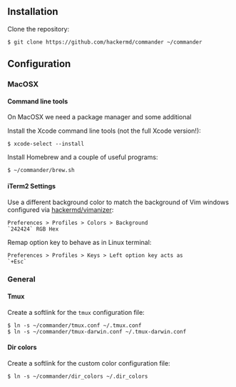 ## Installation

Clone the repository:

    $ git clone https://github.com/hackermd/commander ~/commander

## Configuration

### MacOSX

#### Command line tools

On MacOSX we need a package manager and some additional 

Install the Xcode command line tools (not the full Xcode version!):

    $ xcode-select --install

Install Homebrew and a couple of useful programs:

    $ ~/commander/brew.sh

#### iTerm2 Settings

Use a different background color to match the background of Vim windows configured via [hackermd/vimanizer](https://github.com/hackermd/vimanizer):

    Preferences > Profiles > Colors > Background
    `242424` RGB Hex

Remap option key to behave as in Linux terminal:

    Preferences > Profiles > Keys > Left option key acts as
    `+Esc`

### General

#### Tmux

Create a softlink for the `tmux` configuration file:

    $ ln -s ~/commander/tmux.conf ~/.tmux.conf
    $ ln -s ~/commander/tmux-darwin.conf ~/.tmux-darwin.conf

#### Dir colors

Create a softlink for the custom color configuration file:

    $ ln -s ~/commander/dir_colors ~/.dir_colors


